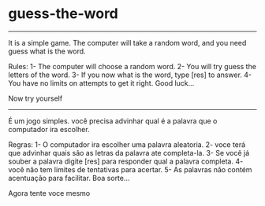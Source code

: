 # guess-the-word

------------------------------------------------------------------------------------------------------------------------------------------------------------------------

It is a simple game. The computer will take a random word, and you need guess what is the word.

Rules:
1- The computer will choose a random word.
2- You will try guess the letters of the word.
3- If you now what is the word, type [res] to answer.
4- You have no limits on attempts to get it right.
Good luck...

Now try yourself

---------------------------------------------------------------------------------------------------------------------------------------

É um jogo simples. você precisa advinhar qual é a palavra que o computador ira escolher.

Regras:
1- O computador ira escolher uma palavra aleatoria.
2- voce terá que advinhar quais são as letras da palavra ate completa-la.
3- Se você já souber a palavra digite [res] para responder qual a palavra completa.
4- você não tem limites de tentativas para acertar.
5- As palavras não contém acentuação para facilitar.
Boa sorte...

Agora tente voce mesmo
